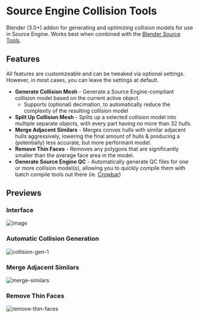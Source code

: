 # Source Engine Collision Tools
Blender (3.0+) addon for generating and optimizing collision models for use in Source Engine. Works best when combined with the [Blender Source Tools](http://steamreview.org/BlenderSourceTools/).

## Features
All features are customizeable and can be tweaked via optional settings. However, in most cases, you can leave the settings at default.
- **Generate Collision Mesh** - Generate a Source Engine-compliant collision model based on the current active object.
  - Supports (optional) decimation, to automatically reduce the complexity of the resulting collision model
- **Split Up Collision Mesh** - Splits up a selected collision model into multiple separate objects, with every part having no more than 32 hulls.
- **Merge Adjacent Similars** - Merges convex hulls with similar adjacent hulls aggressively, lowering the final amount of hulls & producing a (potentially) less accurate, but more performant model.
- **Remove Thin Faces** - Removes any polygons that are significantly smaller than the average face area in the model.
- **Generate Source Engine QC** - Automatically generate QC files for one or more collision model(s), allowing you to quickly compile them with batch compile tools out there (ie. [Crowbar](https://developer.valvesoftware.com/wiki/Crowbar))

## Previews ##
### Interface ###
![image](https://user-images.githubusercontent.com/88953117/212564755-c0404799-dbf9-42b5-9961-1b0d2579c7d6.png)
### Automatic Collision Generation
![collision-gen-1](https://user-images.githubusercontent.com/88953117/212523161-07296101-d80f-4d7e-8cbe-5ccbc93425ba.gif)
### Merge Adjacent Similars ###
![merge-similars](https://user-images.githubusercontent.com/88953117/212523801-86267e0e-092b-4a14-bdd0-8de8c5a7de5f.gif)
### Remove Thin Faces
![remove-thin-faces](https://user-images.githubusercontent.com/88953117/212523166-9b911cbc-649d-43b5-918b-ecd9aa41acd9.gif)
